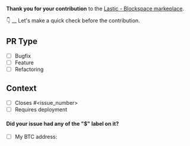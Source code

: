 **Thank you for your contribution** to the [Lastic - Blockspace markeplace](https://lastic.xyz).

👇 __ Let's make a quick check before the contribution.

## PR Type

- [ ] Bugfix
- [ ] Feature
- [ ] Refactoring

## Context

- [ ] Closes #<issue_number>
- [ ] Requires deployment <other>

#### Did your issue had any of the "$" label on it?

- [ ] My BTC address: 
